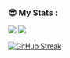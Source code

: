 <!--
**ignacioj/ignacioj** is a ✨ _special_ ✨ repository because its `README.md` (this file) appears on your GitHub profile.

Here are some ideas to get you started:

- 🔭 I’m currently working on ...
- 🌱 I’m currently learning ...
- 👯 I’m looking to collaborate on ...
- 🤔 I’m looking for help with ...
- 💬 Ask me about ...
- 📫 How to reach me: ...
- 😄 Pronouns: ...
- ⚡ Fun fact: ...
-->
### &#x1F60E; My Stats :
<p>
  <img src="https://github-readme-stats.vercel.app/api?username=ignacioj&show_icons=true&line_height=33&count_private=true&theme=dark&background=000000" />
  <img src="https://github-readme-stats.vercel.app/api/top-langs/?username=ignacioj&&hide=cmake&langs_count=4&line_height=35&theme=dark&background=000000" />
</p>

[![GitHub Streak](http://github-readme-streak-stats.herokuapp.com?user=ignacioj&theme=dark)](https://git.io/streak-stats)

